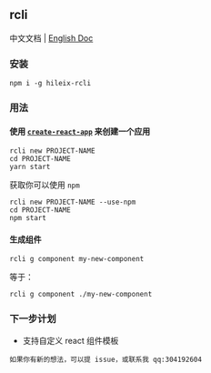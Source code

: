 ## rcli

中文文档 | [English Doc](https://github.com/hileix/rcli/blob/master/docs/README-en.md)

### 安装

```shell
npm i -g hileix-rcli
```

### 用法

#### 使用 [`create-react-app`](https://github.com/facebook/create-react-app) 来创建一个应用

```shell
rcli new PROJECT-NAME
cd PROJECT-NAME
yarn start
```

获取你可以使用 `npm`

```shell
rcli new PROJECT-NAME --use-npm
cd PROJECT-NAME
npm start
```

#### 生成组件

```shell
rcli g component my-new-component
```

等于：

```shell
rcli g component ./my-new-component
```

### 下一步计划

- 支持自定义 react 组件模板

`如果你有新的想法，可以提 issue，或联系我 qq:304192604`
